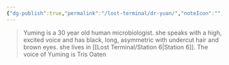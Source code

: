 ```yaml
---
{"dg-publish":true,"permalink":"/lost-terminal/dr-yuan/","noteIcon":"","created":"2025-01-20T07:10","updated":"2025-03-17T17:57"}
---
```


> <span query="get(aliases[0])"></span>Yuming<span type="end"></span> is a <span query="get(age)"></span>30<span type="end"></span> year old <span query="get(species)"></span>human<span type="end"></span> <span query="get(archetype)"></span>microbiologist<span type="end"></span>. <span query="get(pronouns[0])"></span>she<span type="end"></span> speaks with a <span query="get(voice)"></span>high, excited<span type="end"></span> voice and has <span query="get(hair)"></span>black, long, asymmetric with undercut<span type="end"></span> hair and <span query="get(eyes)"></span>brown<span type="end"></span> eyes. <span query="get(pronouns[0])"></span>she<span type="end"></span> lives in <span query="get(home[0])"></span>[[Lost Terminal/Station 6\|Station 6]]<span type="end"></span>.
> The voice of <span query="get(aliases[0])"></span>Yuming<span type="end"></span> is <span query="get(actor)"></span>Tris Oaten<span type="end"></span>

 